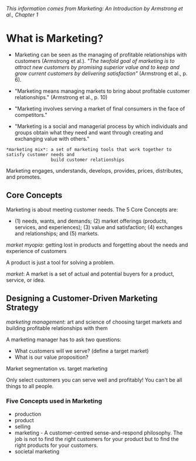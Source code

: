 *This information comes from Marketing: An Introduction by Armstrong et al., Chapter 1*

# What is Marketing?

* Marketing can be seen as the managing of profitable relationships with customers (Armstrong et al.). 
*"The twofold goal of marketing is to attract new customers by promising superior value and to keep and grow current customers by delivering satisfaction"* (Armstrong et al., p. 6).

* "Marketing means managing markets to bring about profitable customer relationships." (Armstrong et al., p. 10)
* "Marketing involves serving a market of final consumers in the face of competitors."
* "Marketing is a social and managerial process by which individuals and groups obtain what they need and want through creating and exchanging value with others."

```
*marketing mix*: a set of marketing tools that work together to satisfy customer needs and 
                 build customer relationships
```
Marketing engages, understands, develops, provides, prices, distributes, and promotes.

## Core Concepts
Marketing is about meeting customer needs.
The 5 Core Concepts are:
* (1) needs, wants, and demands; (2) market offerings (products, services, and experiences); (3) value and satisfaction; (4) exchanges and relationships; and (5) markets.

*market myopia*: getting lost in products and forgetting about the needs and experience of customers

A product is just a tool for solving a problem.

*market*: A market is a set of actual and potential buyers for a product, service, or idea.

## Designing a Customer-Driven Marketing Strategy
*marketing management*: art and science of choosing target markets and building profitable relationships with them

A marketing manager has to ask two questions:
* What customers will we serve? (define a target market)
* What is our value proposition?

Market segmentation vs. target marketing

Only select customers you can serve well and profitably! You can't be all things to all people.

### Five Concepts used in Marketing
* production
* product
* selling
* marketing - A customer-centred sense-and-respond philosophy. The job is not to find the right customers for your product but to find the right products for your customers.
* societal marketing


